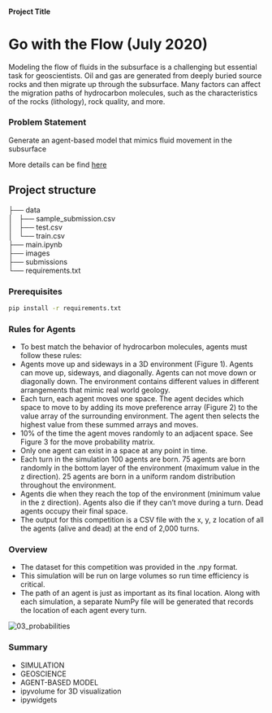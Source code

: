 

#### Project Title

# Go with the Flow (July 2020)
Modeling the flow of fluids in the subsurface is a challenging but essential task for geoscientists. Oil and gas are generated from deeply buried source rocks and then migrate up through the subsurface. Many factors can affect the migration paths of hydrocarbon molecules, such as the characteristics of the rocks (lithology), rock quality, and more.

### Problem Statement
Generate an agent-based model that mimics fluid movement in the subsurface

More details can be find [here](https://xeek.ai/challenges/go-with-the-flow/overview)


## Project structure
├── data\
│   ├── sample_submission.csv\
│   ├── test.csv\
│   └── train.csv\
├── main.ipynb\
├── images\
├── submissions\
└── requirements.txt

### Prerequisites

```bash
pip install -r requirements.txt
```

### Rules for Agents
- To best match the behavior of hydrocarbon molecules, agents must follow these rules:
- Agents move up and sideways in a 3D environment (Figure 1). Agents can move up, sideways, and diagonally. Agents can not move down or diagonally down. The environment contains different values in different arrangements that mimic real world geology.
- Each turn, each agent moves one space. The agent decides which space to move to by adding its move preference array (Figure 2) to the value array of the surrounding environment. The agent then selects the highest value from these summed arrays and moves.
- 10% of the time the agent moves randomly to an adjacent space. See Figure 3 for the move probability matrix.
- Only one agent can exist in a space at any point in time.
- Each turn in the simulation 100 agents are born. 75 agents are born randomly in the bottom layer of the environment (maximum value in the z direction). 25 agents are born in a uniform random distribution throughout the environment.
- Agents die when they reach the top of the environment (minimum value in the z direction). Agents also die if they can’t move during a turn. Dead agents occupy their final space.
- The output for this competition is a CSV file with the x, y, z location of all the agents (alive and dead) at the end of 2,000 turns.


### Overview
- The dataset for this competition was provided in the .npy format.
- This simulation will be run on large volumes so run time efficiency is critical.
- The path of an agent is just as important as its final location. Along with each simulation, a separate NumPy file will be generated that records the location of each agent every turn.

![03_probabilities](images/03_probabilities.png)

### Summary
 
- SIMULATION
- GEOSCIENCE
- AGENT-BASED MODEL
- ipyvolume for 3D visualization
- ipywidgets
